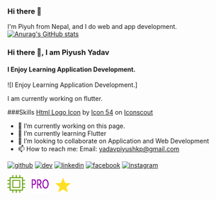### Hi there 👋
I'm Piyuh from Nepal, and I do web and app development.
[![Anurag's GitHub stats](https://github-readme-stats.vercel.app/api?username=piyushyadavNP)](https://github.com/anuraghazra/github-readme-stats)
### Hi there 👋, I am Piyush Yadav
#### I Enjoy Learning Application Development.
![I Enjoy Learning Application Development.]

I am currently working on flutter.

###Skills
<a href="https://iconscout.com/icons/html" target="_blank">Html Logo Icon</a> by <a href="https://iconscout.com/contributors/icon-54">Icon 54</a> on <a href="https://iconscout.com">Iconscout</a>


- 🔭 I’m currently working on this page. 
- 🌱 I’m currently learning Flutter 
- 👯 I’m looking to collaborate on Application and Web Development 
- 📫 How to reach me: Email: yadavpiyushkp@gmail.com 


[<img src='https://cdn.jsdelivr.net/npm/simple-icons@3.0.1/icons/github.svg' alt='github' height='40'>](https://github.com/https://github.com/piyushyadavNP)  [<img src='https://cdn.jsdelivr.net/npm/simple-icons@3.0.1/icons/dev-dot-to.svg' alt='dev' height='40'>](https://dev.to/https://dev.to/piyushyadav21)  [<img src='https://cdn.jsdelivr.net/npm/simple-icons@3.0.1/icons/linkedin.svg' alt='linkedin' height='40'>](https://www.linkedin.com/in/https://www.linkedin.com/in/piyush-yadav-87b236172//)  [<img src='https://cdn.jsdelivr.net/npm/simple-icons@3.0.1/icons/facebook.svg' alt='facebook' height='40'>](https://www.facebook.com/https://www.facebook.com/piyush.yadav.1297)  [<img src='https://cdn.jsdelivr.net/npm/simple-icons@3.0.1/icons/instagram.svg' alt='instagram' height='40'>](https://www.instagram.com/https://www.instagram.com/rspiyushyadav3//)  

<a href='https://docs.github.com/en/developers'><img src='https://raw.githubusercontent.com/acervenky/animated-github-badges/master/assets/devbadge.gif' width='40' height='40'></a> <a href='https://github.com/pricing'><img src='https://raw.githubusercontent.com/acervenky/animated-github-badges/master/assets/pro.gif' width='40' height='40'></a> <a href='https://stars.github.com/'><img src='https://raw.githubusercontent.com/acervenky/animated-github-badges/master/assets/starbadge.gif' width='35' height='35'></a> 


